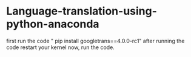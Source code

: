 # Language-translation-using-python-anaconda
first run the code " pip install googletrans==4.0.0-rc1"
after running the code restart your kernel 
now, run the code.
